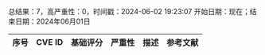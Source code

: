 总结果：7，高严重性：0，时间戳：2024-06-02 19:23:07
开始日期：现在；结束日期：2024年06月01日

| 序号 | CVE ID | 基础评分 | 严重性 | 描述 | 参考文献 |
|-----|--------|------------|----------|-------------|------------|
